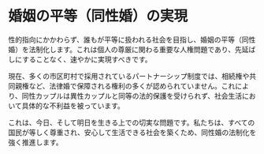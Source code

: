 # 婚姻の平等（同性婚）の実現

性的指向にかかわらず、誰もが平等に扱われる社会を目指し、婚姻の平等（同性婚）を法制化します。これは個人の尊厳に関わる重要な人権問題であり、先延ばしにすることなく、速やかに実現すべきです。

現在、多くの市区町村で採用されているパートナーシップ制度では、相続権や共同親権など、法律婚で保障される権利の多くが認められていません。これにより、同性カップルは異性カップルと同等の法的保護を受けられず、社会生活において具体的な不利益を被っています。

これは、今日、そして明日を生きる上での切実な問題です。私たちは、すべての国民が等しく尊重され、安心して生活できる社会を築くため、同性婚の法制化を強く推進します。